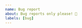 ```yaml
---
name: Bug report
about: Bug reports only please! 💛
labels: [bug]
---
```


<!--

Please use issues ONLY for BUGS.

For questions, please use <https://github.com/hynek/svcs/discussions/categories/q-a>

For feature requests, please use <https://github.com/hynek/svcs/discussions/categories/ideas>

Thank you!

-->

